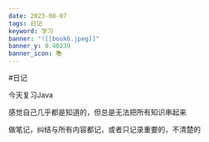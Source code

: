 ```yaml
---
date: 2023-08-07
tags: 日记
keyword: 学习
banner: "![[book6.jpeg]]"
banner_y: 0.40239
banner_icon: 📚
---
```


#日记 

今天复习Java

感觉自己几乎都是知道的，但总是无法把所有知识串起来

做笔记，纠结与所有内容都记，或者只记录重要的，不清楚的

